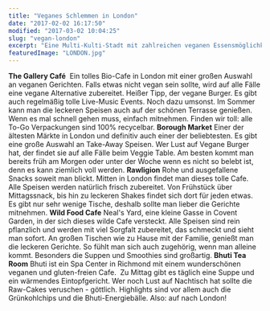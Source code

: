```yaml
---
title: "Veganes Schlemmen in London"
date: "2017-02-02 16:17:50"
modified: "2017-03-02 10:04:25"
slug: "vegan-london"
excerpt: "Eine Multi-Kulti-Stadt mit zahlreichen veganen Essensmöglichkeiten! Hier erfahrt Ihr, welche 5 Adressen Ihr auf alle Fälle ansteuern solltet."
featuredImage: "LONDON.jpg"
---
```


**The Gallery Café**  Ein tolles Bio-Cafe in London mit einer großen Auswahl an veganen Gerichten. Falls etwas nicht vegan sein sollte, wird auf alle Fälle eine vegane Alternative zubereitet. Heißer Tipp, der vegane Burger. Es gibt auch regelmäßig tolle Live-Music Events. Noch dazu umsonst. Im Sommer kann man die leckeren Speisen auch auf der schönen Terrasse genießen. Wenn es mal schnell gehen muss, einfach mitnehmen. Finden wir toll: alle To-Go Verpackungen sind 100% recycelbar. **Borough Market** Einer der ältesten Märkte in London und definitiv auch einer der beliebtesten. Es gibt eine große Auswahl an Take-Away Speisen. Wer Lust auf Vegane Burger hat, der findet sie auf alle Fälle beim Veggie Table. Am besten kommt man bereits früh am Morgen oder unter der Woche wenn es nicht so belebt ist, denn es kann ziemlich voll werden. **Rawligion** Rohe und ausgefallene Snacks soweit man blickt. Mitten in London findet man dieses tolle Cafe. Alle Speisen werden natürlich frisch zubereitet. Von Frühstück über Mittagssnack, bis hin zu leckeren Shakes findet sich dort für jeden etwas. Es gibt nur sehr wenige Tische, deshalb sollte man lieber die Gerichte mitnehmen. **Wild Food Cafe** Neal's Yard, eine kleine Gasse in Covent Garden, in der sich dieses wilde Cafe versteckt. Alle Speisen sind rein pflanzlich und werden mit viel Sorgfalt zubereitet, das schmeckt und sieht man sofort. An großen Tischen wie zu Hause mit der Familie, genießt man die leckeren Gerichte. So fühlt man sich auch zugehörig, wenn man alleine kommt. Besonders die Suppen und Smoothies sind großartig. **Bhuti Tea Room** Bhuti ist ein Spa Center in Richmond mit einem wunderschönen veganen und gluten-freien Cafe.  Zu Mittag gibt es täglich eine Suppe und ein wärmendes Eintopfgericht. Wer noch Lust auf Nachtisch hat sollte die Raw-Cakes veruschen - göttlich. Highlights sind vor allem auch die Grünkohlchips und die Bhuti-Energiebälle. Also: auf nach London!